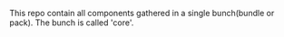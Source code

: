 This repo contain all components gathered in a single bunch(bundle or pack). The bunch is called 'core'.
